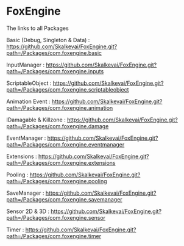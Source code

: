 # FoxEngine

The links to all Packages

Basic (Debug, Singleton & Data) : https://github.com/Skalkevai/FoxEngine.git?path=/Packages/com.foxengine.basic

InputManager : https://github.com/Skalkevai/FoxEngine.git?path=/Packages/com.foxengine.inputs

ScriptableObject : https://github.com/Skalkevai/FoxEngine.git?path=/Packages/com.foxengine.scriptableobject

Animation Event : https://github.com/Skalkevai/FoxEngine.git?path=/Packages/com.foxengine.animation

IDamagable & Killzone : https://github.com/Skalkevai/FoxEngine.git?path=/Packages/com.foxengine.damage

EventManager : https://github.com/Skalkevai/FoxEngine.git?path=/Packages/com.foxengine.eventmanager

Extensions : https://github.com/Skalkevai/FoxEngine.git?path=/Packages/com.foxengine.extensions

Pooling : https://github.com/Skalkevai/FoxEngine.git?path=/Packages/com.foxengine.pooling

SaveManager : https://github.com/Skalkevai/FoxEngine.git?path=/Packages/com.foxengine.savemanager

Sensor 2D & 3D : https://github.com/Skalkevai/FoxEngine.git?path=/Packages/com.foxengine.sensor

Timer : https://github.com/Skalkevai/FoxEngine.git?path=/Packages/com.foxengine.timer

